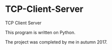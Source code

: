 # TCP-Client-Server
TCP Client Server

This program is written on Python.

The project was completed by me in autumn 2017.

